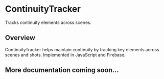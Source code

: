 # ContinuityTracker

Tracks continuity elements across scenes.

## Overview

ContinuityTracker helps maintain continuity by tracking key elements across scenes and shots. Implemented in JavaScript and Firebase.

## More documentation coming soon...